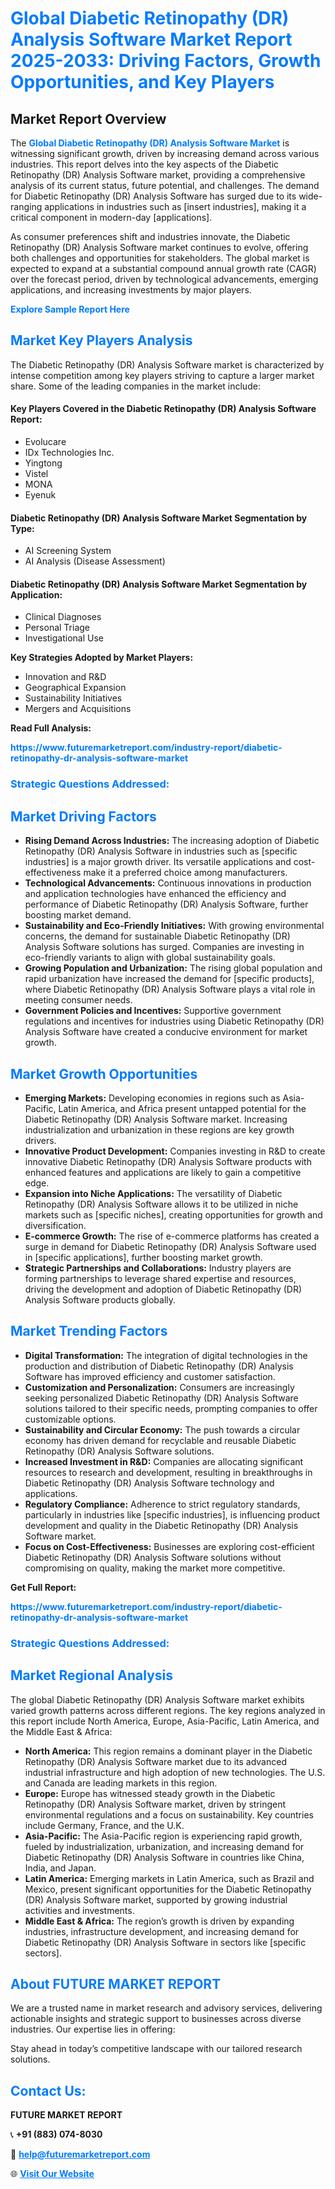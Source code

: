 <h1 style="color: #007BFF;">Global Diabetic Retinopathy (DR) Analysis Software Market Report 2025-2033: Driving Factors, Growth Opportunities, and Key Players</h1>

<section id="overview">
<h2>Market Report Overview</h2>
<p>The <a href="https://www.futuremarketreport.com/industry-report/diabetic-retinopathy-dr-analysis-software-market" style="color: #007BFF; text-decoration: none;"><strong>Global Diabetic Retinopathy (DR) Analysis Software Market</strong></a> is witnessing significant growth, driven by increasing demand across various industries. This report delves into the key aspects of the Diabetic Retinopathy (DR) Analysis Software market, providing a comprehensive analysis of its current status, future potential, and challenges. The demand for Diabetic Retinopathy (DR) Analysis Software has surged due to its wide-ranging applications in industries such as [insert industries], making it a critical component in modern-day [applications].</p>
<p>As consumer preferences shift and industries innovate, the Diabetic Retinopathy (DR) Analysis Software market continues to evolve, offering both challenges and opportunities for stakeholders. The global market is expected to expand at a substantial compound annual growth rate (CAGR) over the forecast period, driven by technological advancements, emerging applications, and increasing investments by major players.</p>
</section>

<section id="overview">
<p><a href="https://www.futuremarketreport.com/request-sample/reportId=27726" style="color: #007BFF; text-decoration: none;"><strong>Explore Sample Report Here</strong></a></p>
</section>

<section id="key-players">
<h2 style="color: #007BFF;">Market Key Players Analysis</h2>
<p>The Diabetic Retinopathy (DR) Analysis Software market is characterized by intense competition among key players striving to capture a larger market share. Some of the leading companies in the market include:</p>
<h4>Key Players Covered in the Diabetic Retinopathy (DR) Analysis Software Report:</h4>
<ul><li>Evolucare</li><li>IDx Technologies Inc.</li><li>Yingtong</li><li>Vistel</li><li>MONA</li><li>Eyenuk</li></ul>
<h4>Diabetic Retinopathy (DR) Analysis Software Market Segmentation by Type:</h4>
<ul><li>AI Screening System</li><li>AI Analysis (Disease Assessment)</li></ul>

<h4>Diabetic Retinopathy (DR) Analysis Software Market Segmentation by Application:</h4>
<ul><li>Clinical Diagnoses</li><li>Personal Triage</li><li>Investigational Use</li></ul>
<p><strong>Key Strategies Adopted by Market Players:</strong></p>
<ul>
<li>Innovation and R&D</li>
<li>Geographical Expansion</li>
<li>Sustainability Initiatives</li>
<li>Mergers and Acquisitions</li>
</ul>
</section>

<section>
<p><strong>Read Full Analysis: </strong></p><a href="https://www.futuremarketreport.com/industry-report/diabetic-retinopathy-dr-analysis-software-market" style="color: #007BFF; text-decoration: none;"><strong>https://www.futuremarketreport.com/industry-report/diabetic-retinopathy-dr-analysis-software-market</strong></a>
<h3 style="color: #007BFF;">Strategic Questions Addressed:</h3>
</section>

<section id="driving-factors">
<h2 style="color: #007BFF;">Market Driving Factors</h2>
<ul>
<li><strong>Rising Demand Across Industries:</strong> The increasing adoption of Diabetic Retinopathy (DR) Analysis Software in industries such as [specific industries] is a major growth driver. Its versatile applications and cost-effectiveness make it a preferred choice among manufacturers.</li>
<li><strong>Technological Advancements:</strong> Continuous innovations in production and application technologies have enhanced the efficiency and performance of Diabetic Retinopathy (DR) Analysis Software, further boosting market demand.</li>
<li><strong>Sustainability and Eco-Friendly Initiatives:</strong> With growing environmental concerns, the demand for sustainable Diabetic Retinopathy (DR) Analysis Software solutions has surged. Companies are investing in eco-friendly variants to align with global sustainability goals.</li>
<li><strong>Growing Population and Urbanization:</strong> The rising global population and rapid urbanization have increased the demand for [specific products], where Diabetic Retinopathy (DR) Analysis Software plays a vital role in meeting consumer needs.</li>
<li><strong>Government Policies and Incentives:</strong> Supportive government regulations and incentives for industries using Diabetic Retinopathy (DR) Analysis Software have created a conducive environment for market growth.</li>
</ul>
</section>

<section id="growth-opportunities">
<h2 style="color: #007BFF;">Market Growth Opportunities</h2>
<ul>
<li><strong>Emerging Markets:</strong> Developing economies in regions such as Asia-Pacific, Latin America, and Africa present untapped potential for the Diabetic Retinopathy (DR) Analysis Software market. Increasing industrialization and urbanization in these regions are key growth drivers.</li>
<li><strong>Innovative Product Development:</strong> Companies investing in R&D to create innovative Diabetic Retinopathy (DR) Analysis Software products with enhanced features and applications are likely to gain a competitive edge.</li>
<li><strong>Expansion into Niche Applications:</strong> The versatility of Diabetic Retinopathy (DR) Analysis Software allows it to be utilized in niche markets such as [specific niches], creating opportunities for growth and diversification.</li>
<li><strong>E-commerce Growth:</strong> The rise of e-commerce platforms has created a surge in demand for Diabetic Retinopathy (DR) Analysis Software used in [specific applications], further boosting market growth.</li>
<li><strong>Strategic Partnerships and Collaborations:</strong> Industry players are forming partnerships to leverage shared expertise and resources, driving the development and adoption of Diabetic Retinopathy (DR) Analysis Software products globally.</li>
</ul>
</section>

<section id="trending-factors">
<h2 style="color: #007BFF;">Market Trending Factors</h2>
<ul>
<li><strong>Digital Transformation:</strong> The integration of digital technologies in the production and distribution of Diabetic Retinopathy (DR) Analysis Software has improved efficiency and customer satisfaction.</li>
<li><strong>Customization and Personalization:</strong> Consumers are increasingly seeking personalized Diabetic Retinopathy (DR) Analysis Software solutions tailored to their specific needs, prompting companies to offer customizable options.</li>
<li><strong>Sustainability and Circular Economy:</strong> The push towards a circular economy has driven demand for recyclable and reusable Diabetic Retinopathy (DR) Analysis Software solutions.</li>
<li><strong>Increased Investment in R&D:</strong> Companies are allocating significant resources to research and development, resulting in breakthroughs in Diabetic Retinopathy (DR) Analysis Software technology and applications.</li>
<li><strong>Regulatory Compliance:</strong> Adherence to strict regulatory standards, particularly in industries like [specific industries], is influencing product development and quality in the Diabetic Retinopathy (DR) Analysis Software market.</li>
<li><strong>Focus on Cost-Effectiveness:</strong> Businesses are exploring cost-efficient Diabetic Retinopathy (DR) Analysis Software solutions without compromising on quality, making the market more competitive.</li>
</ul>
</section>

<section>
<p><strong>Get Full Report: </strong></p><a href="https://www.futuremarketreport.com/industry-report/diabetic-retinopathy-dr-analysis-software-market" style="color: #007BFF; text-decoration: none;"><strong>https://www.futuremarketreport.com/industry-report/diabetic-retinopathy-dr-analysis-software-market</strong></a>
<h3 style="color: #007BFF;">Strategic Questions Addressed:</h3>
</section>


<section id="regional-analysis">
<h2 style="color: #007BFF;">Market Regional Analysis</h2>
<p>The global Diabetic Retinopathy (DR) Analysis Software market exhibits varied growth patterns across different regions. The key regions analyzed in this report include North America, Europe, Asia-Pacific, Latin America, and the Middle East & Africa:</p>
<ul>
<li><strong>North America:</strong> This region remains a dominant player in the Diabetic Retinopathy (DR) Analysis Software market due to its advanced industrial infrastructure and high adoption of new technologies. The U.S. and Canada are leading markets in this region.</li>
<li><strong>Europe:</strong> Europe has witnessed steady growth in the Diabetic Retinopathy (DR) Analysis Software market, driven by stringent environmental regulations and a focus on sustainability. Key countries include Germany, France, and the U.K.</li>
<li><strong>Asia-Pacific:</strong> The Asia-Pacific region is experiencing rapid growth, fueled by industrialization, urbanization, and increasing demand for Diabetic Retinopathy (DR) Analysis Software in countries like China, India, and Japan.</li>
<li><strong>Latin America:</strong> Emerging markets in Latin America, such as Brazil and Mexico, present significant opportunities for the Diabetic Retinopathy (DR) Analysis Software market, supported by growing industrial activities and investments.</li>
<li><strong>Middle East & Africa:</strong> The region’s growth is driven by expanding industries, infrastructure development, and increasing demand for Diabetic Retinopathy (DR) Analysis Software in sectors like [specific sectors].</li>
</ul>
</section>

<footer>
<h2 style="color: #007BFF;">About FUTURE MARKET REPORT</h2>
<p>We are a trusted name in market research and advisory services, delivering actionable insights and strategic support to businesses across diverse industries. Our expertise lies in offering:</p>

<p>Stay ahead in today’s competitive landscape with our tailored research solutions.</p>

<h2 style="color: #007BFF;">Contact Us:</h2>
<p><strong>FUTURE MARKET REPORT</strong></p>
<p>📞 <strong>+91 (883) 074-8030</strong></p>
<p>📧 <strong><a href="mailto:help@futuremarketreport.com" style="color: #007BFF;">help@futuremarketreport.com</a></strong></p>
<p>🌐 <strong><a href="https://www.futuremarketreport.com/" style="color: #007BFF;">Visit Our Website</a></strong></p>
</footer>